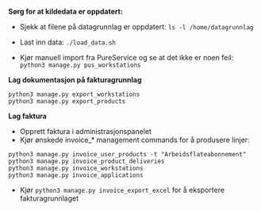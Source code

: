 **Sørg for at kildedata er oppdatert:**
- Sjekk at filene på datagrunnlag er oppdatert: `ls -l /home/datagrunnlag`

 - Last inn data:
`./load_data.sh`
 - Kjør manuell import fra PureService og se at det ikke er noen feil:
`python3 manage.py pus_workstations`

**Lag dokumentasjon på fakturagrunnlag**
```
python3 manage.py export_workstations
python3 manage.py export_products
```

**Lag faktura**
- Opprett faktura i administrasjonspanelet
- Kjør ønskede invoice_* management commands for å produsere linjer:
```
python3 manage.py invoice_user_products -t "Arbeidsflateabonnement"
python3 manage.py invoice_product_deliveries
python3 manage.py invoice_workstations
python3 manage.py invoice_applications
```

- Kjør `python3 manage.py invoice_export_excel` for å eksportere fakturagrunnlaget

